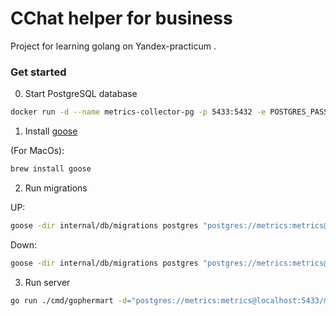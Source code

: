 # CChat helper for business

Project for learning golang on Yandex-practicum .

### Get started


0. Start PostgreSQL database

```bash
docker run -d --name metrics-collector-pg -p 5433:5432 -e POSTGRES_PASSWORD=metrics -e POSTGRES_USER=metrics -e POSTGRES_DB=metrics postgres
```

1. Install [goose](https://github.com/pressly/goose?tab=readme-ov-file#up)

(For MacOs):
```bash
brew install goose
```

2. Run migrations

UP:
```bash
goose -dir internal/db/migrations postgres "postgres://metrics:metrics@localhost:5433/metrics?sslmode=disable" up 
```

Down:
```bash
goose -dir internal/db/migrations postgres "postgres://metrics:metrics@localhost:5433/metrics?sslmode=disable" down 
```

3. Run server

```bash
go run ./cmd/gophermart -d="postgres://metrics:metrics@localhost:5433/metrics?sslmode=disable" -m=false
```